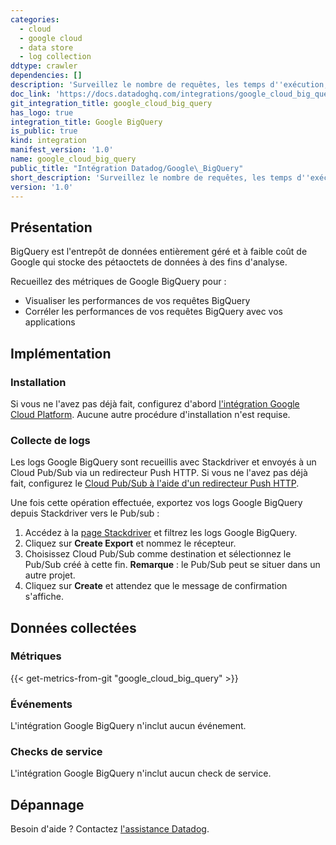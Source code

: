 ```yaml
---
categories:
  - cloud
  - google cloud
  - data store
  - log collection
ddtype: crawler
dependencies: []
description: 'Surveillez le nombre de requêtes, les temps d''exécution, les octets et les rangs téléchargés, et plus encore.'
doc_link: 'https://docs.datadoghq.com/integrations/google_cloud_big_query/'
git_integration_title: google_cloud_big_query
has_logo: true
integration_title: Google BigQuery
is_public: true
kind: integration
manifest_version: '1.0'
name: google_cloud_big_query
public_title: "Intégration Datadog/Google\_BigQuery"
short_description: 'Surveillez le nombre de requêtes, les temps d''exécution, les octets et les rangs téléchargés, et plus encore.'
version: '1.0'
---
```

## Présentation
BigQuery est l'entrepôt de données entièrement géré et à faible coût de Google qui stocke des pétaoctets de données à des fins d'analyse.

Recueillez des métriques de Google BigQuery pour :

* Visualiser les performances de vos requêtes BigQuery
* Corréler les performances de vos requêtes BigQuery avec vos applications

## Implémentation
### Installation

Si vous ne l'avez pas déjà fait, configurez d'abord [l'intégration Google Cloud Platform][1]. Aucune autre procédure d'installation n'est requise.

### Collecte de logs

Les logs Google BigQuery sont recueillis avec Stackdriver et envoyés à un Cloud Pub/Sub via un redirecteur Push HTTP. Si vous ne l'avez pas déjà fait, configurez le [Cloud Pub/Sub à l'aide d'un redirecteur Push HTTP][2].

Une fois cette opération effectuée, exportez vos logs Google BigQuery depuis Stackdriver vers le Pub/sub :

1. Accédez à la [page Stackdriver][3] et filtrez les logs Google BigQuery.
2. Cliquez sur **Create Export** et nommez le récepteur.
3. Choisissez Cloud Pub/Sub comme destination et sélectionnez le Pub/Sub créé à cette fin. **Remarque** : le Pub/Sub peut se situer dans un autre projet.
4. Cliquez sur **Create** et attendez que le message de confirmation s'affiche.

## Données collectées
### Métriques
{{< get-metrics-from-git "google_cloud_big_query" >}}


### Événements
L'intégration Google BigQuery n'inclut aucun événement.

### Checks de service
L'intégration Google BigQuery n'inclut aucun check de service.

## Dépannage
Besoin d'aide ? Contactez [l'assistance Datadog][5].

[1]: https://docs.datadoghq.com/fr/integrations/google_cloud_platform
[2]: https://docs.datadoghq.com/fr/integrations/google_cloud_platform/#log-collection
[3]: https://console.cloud.google.com/logs/viewer
[4]: https://github.com/DataDog/dogweb/blob/prod/integration/google_cloud_big_query/google_cloud_big_query_metadata.csv
[5]: https://docs.datadoghq.com/fr/help


